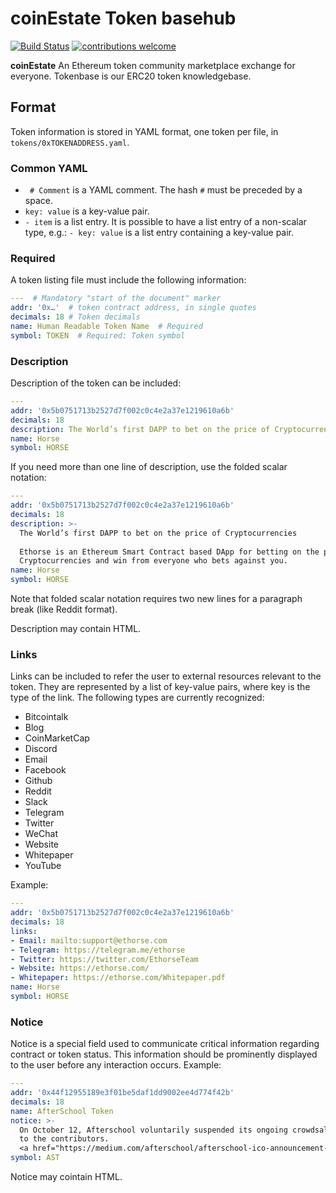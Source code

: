 # coinEstate Token basehub 


[![Build Status](https://travis-ci.org/somidax/baseHub.svg?branch=master)](https://travis-ci.org/dashboard) [![contributions welcome](https://github.com/somidax/coinEstate/blob/master/images/logo.png)](https://github.com/somidax/baseHub/issues)

**coinEstate** An Ethereum token community marketplace exchange for everyone. Tokenbase is our ERC20 token knowledgebase.

## Format
Token information is stored in YAML format, one token per file, in `tokens/0xTOKENADDRESS.yaml`.

### Common YAML
* ` # Comment` is a YAML comment. The hash `#` must be preceded by a space.
* `key: value` is a key-value pair.
* `- item` is a list entry. It is possible to have a list entry of a non-scalar type, e.g.: `- key: value` is a list entry containing a key-value pair.

### Required
A token listing file must include the following information:

```yaml
---  # Mandatory "start of the document" marker
addr: '0x…'  # token contract address, in single quotes
decimals: 18 # Token decimals
name: Human Readable Token Name  # Required
symbol: TOKEN  # Required: Token symbol
```

### Description
Description of the token can be included:

```yaml
---
addr: '0x5b0751713b2527d7f002c0c4e2a37e1219610a6b'
decimals: 18
description: The World’s first DAPP to bet on the price of Cryptocurrencies
name: Horse
symbol: HORSE
````

If you need more than one line of description, use the folded scalar notation:
```yaml
---
addr: '0x5b0751713b2527d7f002c0c4e2a37e1219610a6b'
decimals: 18
description: >-
  The World’s first DAPP to bet on the price of Cryptocurrencies
  
  Ethorse is an Ethereum Smart Contract based DApp for betting on the price of
  Cryptocurrencies and win from everyone who bets against you.
name: Horse
symbol: HORSE
````
Note that folded scalar notation requires two new lines for a paragraph break (like Reddit format).

Description may contain HTML.

### Links
Links can be included to refer the user to external resources relevant to the token. They are represented by a list of key-value pairs, where key is the type of the link. The following types are currently recognized: 
- Bitcointalk
- Blog
- CoinMarketCap
- Discord
- Email
- Facebook
- Github
- Reddit
- Slack
- Telegram
- Twitter
- WeChat
- Website
- Whitepaper
- YouTube

Example:
```yaml
---
addr: '0x5b0751713b2527d7f002c0c4e2a37e1219610a6b'
decimals: 18
links:
- Email: mailto:support@ethorse.com
- Telegram: https://telegram.me/ethorse
- Twitter: https://twitter.com/EthorseTeam
- Website: https://ethorse.com/
- Whitepaper: https://ethorse.com/Whitepaper.pdf
name: Horse
symbol: HORSE
```

### Notice
Notice is a special field used to communicate critical information regarding contract or token status. This information should be prominently displayed to the user before any interaction occurs.
Example:
```yaml
---
addr: '0x44f12955189e3f01be5daf1dd9002ee4d774f42b'
decimals: 18
name: AfterSchool Token
notice: >-
  On October 12, Afterschool voluntarily suspended its ongoing crowdsale and will be returning all pledged ETH
  to the contributors.
  <a href="https://medium.com/afterschool/afterschool-ico-announcement-4c36b5ee45da">Read the announcement.</a>
symbol: AST
```
Notice may cointain HTML.
